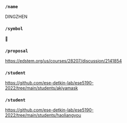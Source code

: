 ### `/name`
DINGZHEN
### `/symbol`
👴
### `/proposal`
https://edstem.org/us/courses/28207/discussion/2141854
### `/student`
https://github.com/ese-detkin-lab/ese5190-2022/tree/main/students/akiyamask
### `/student`
https://github.com/ese-detkin-lab/ese5190-2022/tree/main/students/haoliangyou
